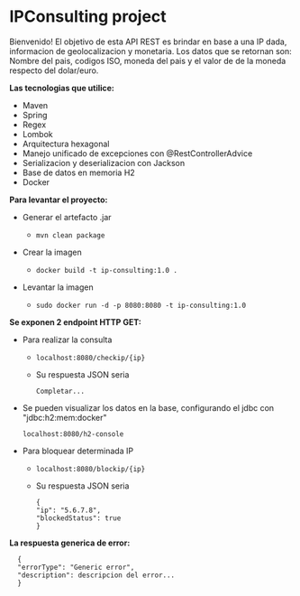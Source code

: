 # IPConsulting project

Bienvenido! El objetivo de esta API REST es brindar en base a una IP dada, informacion de geolocalizacion
y monetaria. Los datos que se retornan son: Nombre del pais, codigos ISO, moneda del pais y el valor de 
de la moneda respecto del dolar/euro.

**Las tecnologias que utilice:**
- Maven
- Spring
- Regex
- Lombok
- Arquitectura hexagonal    
- Manejo unificado de excepciones con @RestControllerAdvice
- Serializacion y deserializacion con Jackson
- Base de datos en memoria H2
- Docker

**Para levantar el proyecto:**
- Generar el artefacto .jar
  - ```
    mvn clean package
    ```
- Crear la imagen
  - ```
    docker build -t ip-consulting:1.0 .
    ```
- Levantar la imagen
  - ```
    sudo docker run -d -p 8080:8080 -t ip-consulting:1.0
    ```
  
**Se exponen 2 endpoint HTTP GET:**
- Para realizar la consulta
  - ```
    localhost:8080/checkip/{ip}
    ```
  - Su respuesta JSON seria
    ```
    Completar...
    ```  
- Se pueden visualizar los datos en la base, configurando el jdbc con "jdbc:h2:mem:docker"
  ```
  localhost:8080/h2-console
  ```
  
- Para bloquear determinada IP
  - ```
    localhost:8080/blockip/{ip}
    ```
  - Su respuesta JSON seria
    ```
    {
    "ip": "5.6.7.8",
    "blockedStatus": true
    }
    ```
**La respuesta generica de error:**
```
  {
  "errorType": "Generic error",
  "description": descripcion del error...
  }
```
